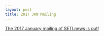 ```yaml
---
layout: post
title: 2017 JAN Mailing
---
```


[The 2017 January mailing of SETI.news is out!](http://us6.campaign-archive2.com/?u=d896005c207438af0297357d5&id=bd401e9e25)
